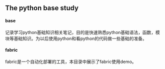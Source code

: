## The python base study

#### base
记录学习python基础知识相关笔记，目的是快速熟悉python基础语法，函数，模块等基础知识。为以后使用python和看python的代码做一些基础的准备。

#### fabric
fabric是一个自动化部署的工具，本目录中展示了fabric使用demo。